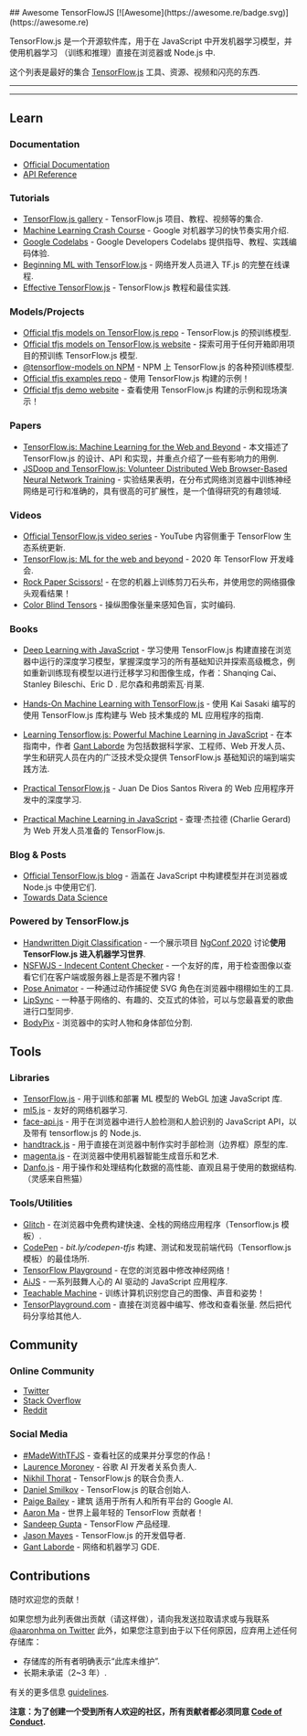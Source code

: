 <div class="github-widget" data-repo="aaronhma/awesome-tensorflow-js"></div>
## Awesome TensorFlowJS [![Awesome](https://awesome.re/badge.svg)](https://awesome.re)

TensorFlow.js 是一个开源软件库，用于在 JavaScript 中开发机器学习模型，并使用机器学习
（训练和推理）直接在浏览器或 Node.js 中.

这个列表是最好的集合 [TensorFlow.js](https://www.tensorflow.org/js) 工具、资源、视频和闪亮的东西.

---






---

## Learn

### Documentation

- [Official Documentation](https://www.tensorflow.org/js/guide)
- [API Reference](https://js.tensorflow.org/api/latest/)


### Tutorials

- [TensorFlow.js gallery](https://github.com/tensorflow/tfjs/blob/master/GALLERY.md) - TensorFlow.js 项目、教程、视频等的集合.
- [Machine Learning Crash Course](https://developers.google.com/machine-learning/crash-course/) - Google 对机器学习的快节奏实用介绍.
- [Google Codelabs](https://codelabs.developers.google.com/) - Google Developers Codelabs 提供指导、教程、实践编码体验.
- [Beginning ML with TensorFlow.js](https://academy.infinite.red/p/beginning-machine-learning-with-tensorflow-js) - 网络开发人员进入 TF.js 的完整在线课程.
- [Effective TensorFlow.js](https://effectivemachinelearning.com/TensorFlow.js) - TensorFlow.js 教程和最佳实践.


### Models/Projects

- [Official tfjs models on TensorFlow.js repo](https://github.com/tensorflow/tfjs-models) - TensorFlow.js 的预训练模型.
- [Official tfjs models on TensorFlow.js website](https://www.tensorflow.org/js/models) - 探索可用于任何开箱即用项目的预训练 TensorFlow.js 模型.
- [@tensorflow-models on NPM](https://www.npmjs.com/search?q=%40tensorflow-models) - NPM 上 TensorFlow.js 的各种预训练模型.
- [Official tfjs examples repo](https://github.com/tensorflow/tfjs-examples) - 使用 TensorFlow.js 构建的示例！
- [Official tfjs demo website](https://www.tensorflow.org/js/demos) - 查看使用 TensorFlow.js 构建的示例和现场演示！


### Papers

- [TensorFlow.js: Machine Learning for the Web and Beyond](https://arxiv.org/abs/1901.05350) - 本文描述了 TensorFlow.js 的设计、API 和实现，并重点介绍了一些有影响力的用例.
- [JSDoop and TensorFlow.js: Volunteer Distributed Web Browser-Based Neural Network Training](https://arxiv.org/abs/1910.07402) - 实验结果表明，在分布式网络浏览器中训练神经网络是可行和准确的，具有很高的可扩展性，是一个值得研究的有趣领域.


### Videos

- [Official TensorFlow.js video series](https://www.youtube.com/playlist?reload=9&list=PLs6AluHXaQnjeI6jzDkpKXvbPj31i4GgF) - YouTube 内容侧重于 TensorFlow 生态系统更新.
- [TensorFlow.js: ML for the web and beyond](https://youtu.be/iH9CS-QYmZs) - 2020 年 TensorFlow 开发峰会.
- [Rock Paper Scissors!](https://www.youtube.com/watch?v=y4pfTQJaUJU) - 在您的机器上训练剪刀石头布，并使用您的网络摄像头观看结果！
- [Color Blind Tensors](https://www.youtube.com/watch?v=X55m9eS5UFU) - 操纵图像张量来感知色盲，实时编码.


### Books

- [Deep Learning with JavaScript](https://www.manning.com/books/deep-learning-with-javascript) - 学习使用 TensorFlow.js 构建直接在浏览器中运行的深度学习模型，掌握深度学习的所有基础知识并探索高级概念，例如重新训练现有模型以进行迁移学习和图像生成，作者：Shanqing Cai、Stanley Bileschi、Eric D . 尼尔森和弗朗索瓦·肖莱.

- [Hands-On Machine Learning with TensorFlow.js](https://www.amazon.com/Hands-Machine-Learning-TensorFlow-js-applications/dp/1838821732) - 使用 Kai Sasaki 编写的使用 TensorFlow.js 库构建与 Web 技术集成的 ML 应用程序的指南.

- [Learning Tensorflow.js: Powerful Machine Learning in JavaScript](https://amzn.to/3dR3vpY) - 在本指南中，作者 [Gant Laborde](https://github.com/gantman) 为包括数据科学家、工程师、Web 开发人员、学生和研究人员在内的广泛技术受众提供 TensorFlow.js 基础知识的端到端实践方法.

- [Practical TensorFlow.js](https://www.apress.com/gp/book/9781484262726) - Juan De Dios Santos Rivera 的 Web 应用程序开发中的深度学习.

- [Practical Machine Learning in JavaScript](https://www.apress.com/gp/book/9781484264171) - 查理·杰拉德 (Charlie Gerard) 为 Web 开发人员准备的 TensorFlow.js.


### Blog & Posts

- [Official TensorFlow.js blog](https://blog.tensorflow.org/search?label=TensorFlow.js&max-results=20) - 涵盖在 JavaScript 中构建模型并在浏览器或 Node.js 中使用它们.
- [Towards Data Science](https://towardsdatascience.com/search?q=tensorflow.js)



### Powered by TensorFlow.js

- [Handwritten Digit Classification](https://github.com/aaronhma/ngconf-2020) - 一个展示项目 [NgConf 2020](https://www.ng-conf.org/) 讨论**使用 TensorFlow.js 进入机器学习世界**.
- [NSFWJS - Indecent Content Checker](https://github.com/infinitered/nsfwjs) - 一个友好的库，用于检查图像以查看它们在客户端或服务器上是否是不雅内容！
- [Pose Animator](https://pose-animator-demo.firebaseapp.com/camera.html) - 一种通过动作捕捉使 SVG 角色在浏览器中栩栩如生的工具.
- [LipSync](https://lipsync.withyoutube.com/) - 一种基于网络的、有趣的、交互式的体验，可以与您最喜爱的歌曲进行口型同步.
- [BodyPix](https://storage.googleapis.com/tfjs-models/demos/body-pix/index.html) - 浏览器中的实时人物和身体部位分割.


## Tools

### Libraries

- [TensorFlow.js](https://github.com/tensorflow/tfjs) - 用于训练和部署 ML 模型的 WebGL 加速 JavaScript 库.
- [ml5.js](https://ml5js.org/) - 友好的网络机器学习.
- [face-api.js](https://github.com/justadudewhohacks/face-api.js) - 用于在浏览器中进行人脸检测和人脸识别的 JavaScript API，以及带有 tensorflow.js 的 Node.js.
- [handtrack.js](https://github.com/victordibia/handtrack.js/) - 用于直接在浏览器中制作实时手部检测（边界框）原型的库.
- [magenta.js](https://magenta.tensorflow.org/get-started/#magenta-js) - 在浏览器中使用机器智能生成音乐和艺术.
- [Danfo.js](https://danfo.jsdata.org/)  - 用于操作和处理结构化数据的高性能、直观且易于使用的数据结构.  （灵感来自熊猫）


### Tools/Utilities

- [Glitch](https://glitch.com/@TensorFlowJS) - 在浏览器中免费构建快速、全栈的网络应用程序（Tensorflow.js 模板）.
- [CodePen](https://codepen.io) - *bit.ly/codepen-tfjs* 构建、测试和发现前端代码（Tensorflow.js 模板）的最佳场所.
- [TensorFlow Playground](https://playground.tensorflow.org) - 在您的浏览器中修改神经网络！
- [AiJS](https://aijs.rocks/) - 一系列鼓舞人心的 AI 驱动的 JavaScript 应用程序.
- [Teachable Machine](https://teachablemachine.withgoogle.com/) - 训练计算机识别您自己的图像、声音和姿势！
- [TensorPlayground.com](https://www.tensorplayground.com/1.0.0/)  - 直接在浏览器中编写、修改和查看张量. 然后把代码分享给其他人.


## Community

### Online Community

- [Twitter](https://twitter.com/tensorflow)
- [Stack Overflow](https://stackoverflow.com/questions/tagged/tensorflow.js)
- [Reddit](https://www.reddit.com/r/TensorFlowJS)


### Social Media

- [#MadeWithTFJS](https://twitter.com/hashtag/MadeWithTFJS) - 查看社区的成果并分享您的作品！
- [Laurence Moroney](https://twitter.com/lmoroney) - 谷歌 AI 开发者关系负责人.
- [Nikhil Thorat](https://twitter.com/nsthorat) - TensorFlow.js 的联合负责人.
- [Daniel Smilkov](https://twitter.com/dsmilkov) - TensorFlow.js 的联合创始人.
- [Paige Bailey](https://twitter.com/DynamicWebPaige) - 建筑
适用于所有人和所有平台的 Google AI.
- [Aaron Ma](https://twitter.com/aaronhma) - 世界上最年轻的 TensorFlow 贡献者！
- [Sandeep Gupta](https://twitter.com/TheSandeepGupta) - TensorFlow 产品经理.
- [Jason Mayes](https://twitter.com/jason_mayes) - TensorFlow.js 的开发倡导者.
- [Gant Laborde](https://twitter.com/GantLaborde) - 网络和机器学习 GDE.

## Contributions

随时欢迎您的贡献！

如果您想为此列表做出贡献（请这样做），请向我发送拉取请求或与我联系 [@aaronhma on Twitter](https://twitter.com/aaronhma)
此外，如果您注意到由于以下任何原因，应弃用上述任何存储库：

- 存储库的所有者明确表示“此库未维护”.
- 长期未承诺（2~3 年）.

有关的更多信息 [guidelines](https://github.com/aaronhma/awesome-tensorflow-js/blob/master/CONTRIBUTING.md).

**注意：为了创建一个受到所有人欢迎的社区，所有贡献者都必须同意 [Code of Conduct](https://github.com/aaronhma/awesome-tensorflow-js/blob/master/CODE_OF_CONDUCT.md).**
